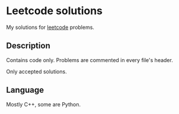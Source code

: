 # Leetcode solutions

My solutions for [leetcode](https://leetcode.com/problemset/all/) problems.

## Description

Contains code only. Problems are commented in every file's header.

Only accepted solutions.

## Language

Mostly C++, some are Python.
